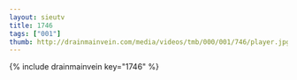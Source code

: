 ```yaml
--- 
layout: sieutv
title: 1746
tags: ["001"]
thumb: http://drainmainvein.com/media/videos/tmb/000/001/746/player.jpg
---
```

{% include drainmainvein key="1746" %} 
